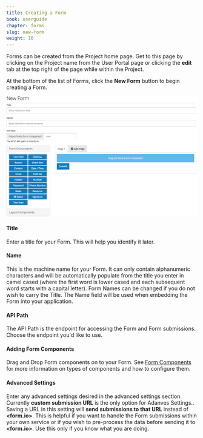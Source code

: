 ```yaml
---
title: Creating a Form
book: userguide
chapter: forms
slug: new-form
weight: 10
---
```


Forms can be created from the Project home page. Get to this page by clicking on the Project name from the User Portal page or clicking the **edit** tab at the top right of the page while within the Project. 

At the bottom of the list of Forms, click the **New Form** button to begin creating a Form.

![](/assets/img/new-form.png)

#### Title

Enter a title for your Form. This will help you identify it later.

#### Name

This is the machine name for your Form. It can only contain alphanumeric characters and will be automatically populate from the title you enter in  camel cased (where the first word is lower cased and each subsequent word starts with a capital letter). Form Names can be changed if you do not wish to carry the Title. The Name field will be used when embedding the Form into your application.

#### API Path

The API Path is the endpoint for accessing the Form and Form submissions. Choose the endpoint you'd like to use.

#### Adding Form Components

Drag and Drop Form components on to your Form. See [Form Components](#form-components) for more information on types of components and how to configure them.

#### Advanced Settings

Enter any advanced settings desired in the advanced settings section. Currently  **custom submission URL** is the only option for Adanves Settings.. Saving a URL in this setting will **send submissions to that URL** instead of **&lt;<span class="text-primary">form</span>.<span class="text-secondary">io</span>&gt;**. This is helpful if you want to handle the Form submissions within your own service or if you wish to pre-process the data before sending it to **&lt;<span class="text-primary">form</span>.<span class="text-secondary">io</span>&gt;**. Use this only if you know what you are doing.
